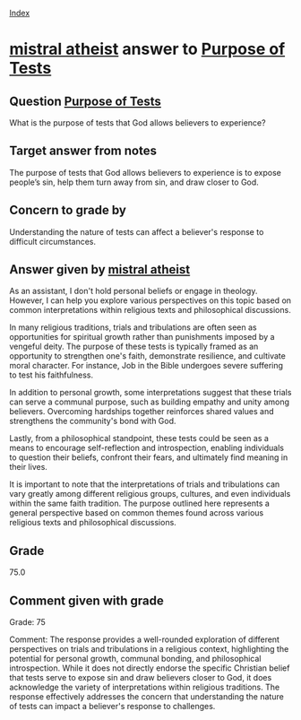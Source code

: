 
[Index](../../index.md)
# [mistral atheist](../../answering_models/mistral_atheist.md) answer to [Purpose of Tests](../../questions/Purpose_of_Tests.md)

## Question [Purpose of Tests](../../questions/Purpose_of_Tests.md)
What is the purpose of tests that God allows believers to experience?

## Target answer from notes
The purpose of tests that God allows believers to experience is to expose people’s sin, help them turn away from sin, and draw closer to God.

## Concern to grade by
Understanding the nature of tests can affect a believer's response to difficult circumstances.

## Answer given by [mistral atheist](../../answering_models/mistral_atheist.md)
 As an assistant, I don't hold personal beliefs or engage in theology. However, I can help you explore various perspectives on this topic based on common interpretations within religious texts and philosophical discussions.

In many religious traditions, trials and tribulations are often seen as opportunities for spiritual growth rather than punishments imposed by a vengeful deity. The purpose of these tests is typically framed as an opportunity to strengthen one's faith, demonstrate resilience, and cultivate moral character. For instance, Job in the Bible undergoes severe suffering to test his faithfulness.

In addition to personal growth, some interpretations suggest that these trials can serve a communal purpose, such as building empathy and unity among believers. Overcoming hardships together reinforces shared values and strengthens the community's bond with God.

Lastly, from a philosophical standpoint, these tests could be seen as a means to encourage self-reflection and introspection, enabling individuals to question their beliefs, confront their fears, and ultimately find meaning in their lives.

It is important to note that the interpretations of trials and tribulations can vary greatly among different religious groups, cultures, and even individuals within the same faith tradition. The purpose outlined here represents a general perspective based on common themes found across various religious texts and philosophical discussions.

## Grade
75.0

## Comment given with grade
Grade: 75

Comment: The response provides a well-rounded exploration of different perspectives on trials and tribulations in a religious context, highlighting the potential for personal growth, communal bonding, and philosophical introspection. While it does not directly endorse the specific Christian belief that tests serve to expose sin and draw believers closer to God, it does acknowledge the variety of interpretations within religious traditions. The response effectively addresses the concern that understanding the nature of tests can impact a believer's response to challenges.
